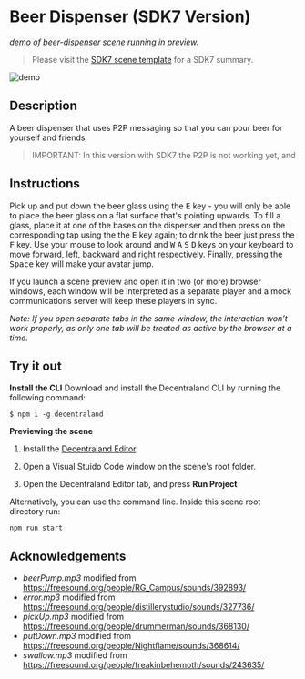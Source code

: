 # Beer Dispenser (SDK7 Version)
_demo of beer-dispenser scene running in preview._

> Please visit the [SDK7 scene template](https://github.com/decentraland/sdk7-scene-template) for a SDK7 summary.  

![demo](https://github.com/decentraland-scenes/beer-dispenser/blob/main/screenshots/beer-dispenser.gif)

## Description
A beer dispenser that uses P2P messaging so that you can pour beer for yourself and friends. 
> IMPORTANT: In this version with SDK7 the P2P is not working yet, and

## Instructions
Pick up and put down the beer glass using the <kbd>E</kbd> key - you will only be able to place the beer glass on a flat surface that's pointing upwards. To fill a glass, place it at one of the bases on the dispenser and then press on the corresponding tap using the the <kbd>E</kbd> key again; to drink the beer just press the <kbd>F</kbd> key. Use your mouse to look around and <kbd>W</kbd> <kbd>A</kbd> <kbd>S</kbd> <kbd>D</kbd> keys on your keyboard to move forward, left, backward and right respectively. Finally, pressing the <kbd>Space</kbd> key will make your avatar jump.

If you launch a scene preview and open it in two (or more) browser windows, each window will be interpreted as a separate player and a mock communications server will keep these players in sync.

_Note: If you open separate tabs in the same window, the interaction won’t work properly, as only one tab will be treated as active by the browser at a time._

## Try it out

**Install the CLI**
Download and install the Decentraland CLI by running the following command:

```
$ npm i -g decentraland
```

 
**Previewing the scene**

1) Install the [Decentraland Editor](https://docs.decentraland.org/creator/development-guide/sdk7/editor/)

2) Open a Visual Stuido Code window on the scene's root folder.

3) Open the Decentraland Editor tab, and press **Run Project**

Alternatively, you can use the command line. Inside this scene root directory run:

```
npm run start
```

## Acknowledgements
- _beerPump.mp3_ modified from https://freesound.org/people/RG_Campus/sounds/392893/
- _error.mp3_ modified from https://freesound.org/people/distillerystudio/sounds/327736/
- _pickUp.mp3_ modified from https://freesound.org/people/drummerman/sounds/368130/
- _putDown.mp3_ modified from https://freesound.org/people/Nightflame/sounds/368614/
- _swallow.mp3_ modified from https://freesound.org/people/freakinbehemoth/sounds/243635/
